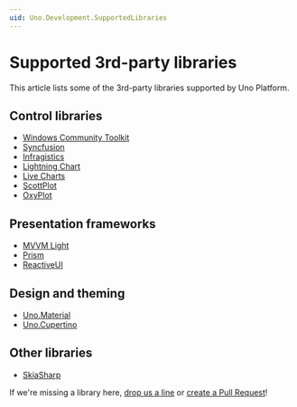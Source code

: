 ```yaml
---
uid: Uno.Development.SupportedLibraries
---
```


# Supported 3rd-party libraries

This article lists some of the 3rd-party libraries supported by Uno Platform.

## Control libraries

* [Windows Community Toolkit](uno-community-toolkit.md)
* [Syncfusion](https://github.com/syncfusion/Uno.SfChart)
* [Infragistics](https://www.infragistics.com/products/uno-platform)
* [Lightning Chart](https://platform.uno/blog/lightningchart-introduces-uno-platform-support/)
* [Live Charts](https://platform.uno/blog/livecharts-announces-support-for-uno-platform/)
* [ScottPlot](https://scottplot.net/quickstart/unoplatform/)
* [OxyPlot](https://github.com/HavenDV/H.OxyPlot)

## Presentation frameworks

* [MVVM Light](https://github.com/unoplatform/uno.mvvmlight)
* [Prism](https://prismlibrary.com/)
* [ReactiveUI](https://www.reactiveui.net/)

## Design and theming

* [Uno.Material](external/uno.themes/doc/material-getting-started.md)
* [Uno.Cupertino](external/uno.themes/doc/cupertino-getting-started.md)

## Other libraries

* [SkiaSharp](https://www.nuget.org/packages/SkiaSharp.Views.Uno)

If we're missing a library here, [drop us a line](https://github.com/unoplatform/uno/issues/new/choose) or [create a Pull Request](https://github.com/unoplatform/uno/blob/master/doc/articles/supported-libraries.md)!
